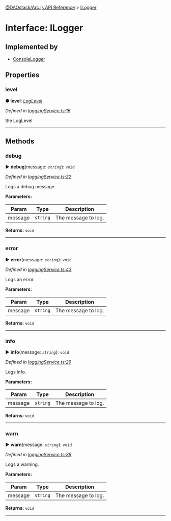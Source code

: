 [@DAOstack/Arc.js API Reference](../README.md) > [ILogger](../interfaces/ilogger.md)



# Interface: ILogger

## Implemented by

* [ConsoleLogger](../classes/consolelogger.md)


## Properties
<a id="level"></a>

###  level

**●  level**:  *[LogLevel](../enums/loglevel.md)* 

*Defined in [loggingService.ts:16](https://github.com/daostack/arc.js/blob/0fff6d4/lib/loggingService.ts#L16)*



the LogLevel




___


## Methods
<a id="debug"></a>

###  debug

► **debug**(message: *`string`*): `void`



*Defined in [loggingService.ts:22](https://github.com/daostack/arc.js/blob/0fff6d4/lib/loggingService.ts#L22)*



Logs a debug message.


**Parameters:**

| Param | Type | Description |
| ------ | ------ | ------ |
| message | `string`   |  The message to log. |





**Returns:** `void`





___

<a id="error"></a>

###  error

► **error**(message: *`string`*): `void`



*Defined in [loggingService.ts:43](https://github.com/daostack/arc.js/blob/0fff6d4/lib/loggingService.ts#L43)*



Logs an error.


**Parameters:**

| Param | Type | Description |
| ------ | ------ | ------ |
| message | `string`   |  The message to log. |





**Returns:** `void`





___

<a id="info"></a>

###  info

► **info**(message: *`string`*): `void`



*Defined in [loggingService.ts:29](https://github.com/daostack/arc.js/blob/0fff6d4/lib/loggingService.ts#L29)*



Logs info.


**Parameters:**

| Param | Type | Description |
| ------ | ------ | ------ |
| message | `string`   |  The message to log. |





**Returns:** `void`





___

<a id="warn"></a>

###  warn

► **warn**(message: *`string`*): `void`



*Defined in [loggingService.ts:36](https://github.com/daostack/arc.js/blob/0fff6d4/lib/loggingService.ts#L36)*



Logs a warning.


**Parameters:**

| Param | Type | Description |
| ------ | ------ | ------ |
| message | `string`   |  The message to log. |





**Returns:** `void`





___


